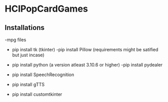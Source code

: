 # HCIPopCardGames

## Installations
-mpg files
- pip install tk (tkinter) 
-pip install Pillow (requirements might be satified but just incase)
- pip install python (a version atleast 3.10.6 or higher)
-pip install pydealer
- pip install SpeechRecognition
- pip install gTTS

- pip install customtkinter
